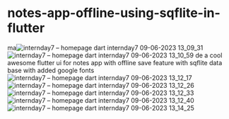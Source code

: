 # notes-app-offline-using-sqflite-in-flutter
ma![internday7 – homepage dart  internday7  09-06-2023 13_09_31](https://github.com/mayankcodezzz/notes-app-offline-using-sqflite-in-flutter/assets/87845012/a2e78267-4b09-4699-9309-36f1a175419e)
![internday7 – homepage dart  internday7  09-06-2023 13_10_59](https://github.com/mayankcodezzz/notes-app-offline-using-sqflite-in-flutter/assets/87845012/060e0d31-9c88-4977-96ca-ccfcaf6b4f8c)
de a cool awesome flutter ui for notes app with offline save feature with sqflite data base with added google fonts 
![internday7 – homepage dart  internday7  09-06-2023 13_12_17](https://github.com/mayankcodezzz/notes-app-offline-using-sqflite-in-flutter/assets/87845012/174d7b22-7240-423e-b2ef-b5a28e65f787)
![internday7 – homepage dart  internday7  09-06-2023 13_12_26](https://github.com/mayankcodezzz/notes-app-offline-using-sqflite-in-flutter/assets/87845012/e3e945af-8531-4517-af61-86dbe58ea33c)
![internday7 – homepage dart  internday7  09-06-2023 13_12_33](https://github.com/mayankcodezzz/notes-app-offline-using-sqflite-in-flutter/assets/87845012/ef3767af-d2df-422b-8897-625ffb1bfb82)
![internday7 – homepage dart  internday7  09-06-2023 13_12_40](https://github.com/mayankcodezzz/notes-app-offline-using-sqflite-in-flutter/assets/87845012/b50c2174-127b-4217-8b3a-963794ac904c)
![internday7 – homepage dart  internday7  09-06-2023 13_14_25](https://github.com/mayankcodezzz/notes-app-offline-using-sqflite-in-flutter/assets/87845012/3fc85bde-07ea-4bce-959c-78e4a72b34f7)
